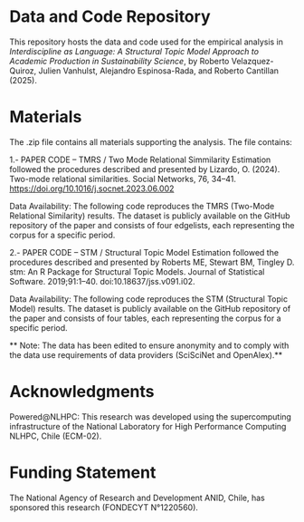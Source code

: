 # Data and Code Repository

This repository hosts the data and code used for the empirical analysis in _Interdiscipline as Language: A Structural Topic Model Approach to Academic Production in Sustainability Science_, by Roberto Velazquez-Quiroz, Julien Vanhulst, Alejandro Espinosa-Rada, and Roberto Cantillan (2025).

# Materials

The .zip file contains all materials supporting the analysis. The file contains: 

1.- PAPER CODE – TMRS / Two Mode Relational Simmilarity
Estimation followed the procedures described and presented by 
Lizardo, O. (2024). Two-mode relational similarities. Social Networks, 76, 34–41. https://doi.org/10.1016/j.socnet.2023.06.002

Data Availability:
The following code reproduces the TMRS (Two-Mode Relational Similarity) results.
The dataset is publicly available on the GitHub repository of the paper and 
consists of four edgelists, each representing the corpus for a specific period.

2.- PAPER CODE – STM / Structural Topic Model
Estimation followed the procedures described and presented by  Roberts ME, Stewart BM, Tingley D. stm: An R Package for Structural Topic
Models. Journal of Statistical Software. 2019;91:1–40. doi:10.18637/jss.v091.i02.

Data Availability:
The following code reproduces the STM (Structural Topic Model) results.
The dataset is publicly available on the GitHub repository of the paper and 
consists of four tables, each representing the corpus for a specific period.

**
Note: The data has been edited to ensure anonymity and to comply with the data use requirements of data providers (SciSciNet and OpenAlex).**


# Acknowledgments 
Powered@NLHPC: This research was developed using the supercomputing infrastructure 
of the National Laboratory for High Performance Computing NLHPC, Chile (ECM-02). 

# Funding Statement 
The National Agency of Research and Development ANID, Chile, has sponsored this research (FONDECYT N°1220560). 
